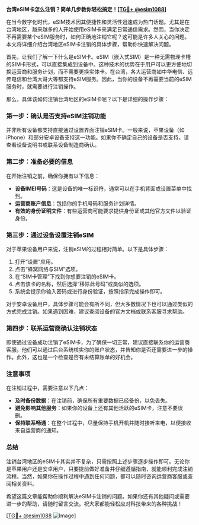 **台湾eSIM卡怎么注销？简单几步教你轻松搞定！[[TG💪+ @esim1088](https://t.me/s/esim1088)]**

在当今数字化时代，eSIM技术因其便捷性和灵活性迅速成为热门话题。尤其是在台湾地区，越来越多的人开始使用eSIM卡来满足日常通信需求。然而，当你决定不再需要某个eSIM服务时，如何正确地注销它呢？这可能是许多人关心的问题。本文将详细介绍台湾地区eSIM卡注销的具体步骤，帮助你快速解决问题。

首先，让我们了解一下什么是eSIM卡。eSIM（嵌入式SIM）是一种无需物理卡槽的SIM卡形式，可以直接集成到设备中。这种技术的优势在于用户可以更方便地切换运营商和服务计划，而不需要更换实体卡。在台湾，各大运营商如中华电信、远传电信和台湾大哥大等都支持eSIM服务。因此，当你的设备不再需要当前的eSIM服务时，就需要进行注销操作。

那么，具体该如何注销台湾地区的eSIM卡呢？以下是详细的操作步骤：

### 第一步：确认是否支持eSIM注销功能

并非所有设备都支持直接通过设置界面注销eSIM卡。一般来说，苹果设备（如iPhone）和部分安卓设备支持这一功能。如果你不确定自己的设备是否支持，请查看设备说明书或联系设备制造商确认。

### 第二步：准备必要的信息

在开始注销之前，确保你拥有以下信息：
- **设备IMEI号码**：这是设备的唯一标识符，通常可以在手机背面或设置菜单中找到。
- **运营商账户信息**：包括你的手机号码和服务计划详情。
- **有效的身份证明文件**：有些运营商可能要求提供身份证或其他官方文件以验证身份。

### 第三步：通过设备设置注销eSIM

对于苹果设备用户来说，注销eSIM的过程相对简单。以下是具体步骤：

1. 打开“设置”应用。
2. 点击“蜂窝网络与SIM”选项。
3. 在“SIM卡管理”下找到你想要注销的eSIM卡。
4. 点击该卡的名称，然后选择“移除此号码”或类似的选项。
5. 系统会提示你输入密码或进行身份验证，按照指示完成操作即可。

对于安卓设备用户，具体步骤可能会有所不同，但大多数情况下也可以通过类似的方式完成注销。如果遇到困难，建议查阅设备的官方文档或联系客服寻求帮助。

### 第四步：联系运营商确认注销状态

即使通过设备成功注销了eSIM卡，为了确保一切正常，建议直接联系你的运营商客服。他们可以通过后台系统核实你的账户状态，并告知你是否还需要进一步的操作。此外，这也是一个检查是否有未结算账单的好机会。

### 注意事项

在注销过程中，需要注意以下几点：
- **及时备份数据**：在注销前，确保所有重要数据已经备份，以免丢失。
- **避免影响其他服务**：如果你的设备上还有其他活跃的eSIM卡，注意不要误删。
- **保持联系畅通**：在整个过程中，尽量保持手机开机并随时接听来电，以便接收来自运营商的通知。

### 总结

注销台湾地区的eSIM卡其实并不复杂，只需按照上述步骤逐步操作即可。无论你是苹果用户还是安卓用户，只要提前做好准备并仔细遵循指南，就能顺利完成注销流程。当然，如果你在操作过程中遇到任何问题，都可以随时咨询运营商客服或查阅相关资料。

希望这篇文章能帮助你顺利解决eSIM卡注销的问题。如果你还有其他疑问或需要进一步的帮助，请随时留言交流。祝大家都能轻松应对科技带来的各种挑战！

[[TG💪+ @esim1088](https://t.me/s/esim1088) ![Image](https://i.postimg.cc/4NQfJmqS/Snipaste-2025-05-13-00-14-12.png)]